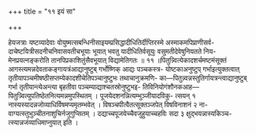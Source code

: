 +++
title = "११ इयं सा"

+++

हेयजत्राः यष्टव्यादेवाः वोयुष्मत्सबन्धिनीसाइयम्प्रसिद्धादीधितिर्दीप्तिरस्मे अस्माकमपिप्राणीसर्व- दाचेष्टयित्रीसदनीचनिवासवतीचभूयाः भूयात् भवतु यादीधितिर्वसूयुः वसुमतीदेवेषुनियतते निय- मेनप्रयत्नङ्करोति तानपिप्रकाशितुंसैवभूयात् विद्यामेतिगतः ॥ ११ ॥पितुन्न्वित्येकादशर्चमष्टमंसूक्तं आगस्त्यमन्नदेवताकङ्गायत्रंआद्यानुष्टुब् गर्भोष्णिक् आद्यः पञ्चकस्त्र- योष्टकाअनुष्टुप् गर्भाइत्युक्तत्वात् तृतीयापञ्चमीषष्ठीसप्तम्येकादशीचेतिपञ्चानुष्टुभः तथाचानुक्रमणि- का—पितुन्न्वन्नस्तुतिर्गायत्रन्त्वाद्यानुष्टुब् गर्भा तृतीयान्त्येअन्त्या बृहतीवा पञ्चम्याद्याश्चतस्रोनुष्टुभइ- तिविनियोगंशौनकआह—पितुन्न्वित्युपतिष्ठेतनित्यमन्नमुपस्थितम् । पूजयेदशनन्नित्यम्भुञ्जीयादविकु- त्सयन् १ नास्यस्यादन्नजोव्याधिर्विषमप्यमृतम्भवेत् । विषञ्चपीत्वैतत्सूक्तञ्जपेत् विषविनाशनं २ ना- वाग्यत्स्तुभुञ्चीतनाशुचिर्नजुगुप्सितम् । दद्याच्चपूजयेच्चैवजुहुयाच्चहविः सदा ३ क्षुद्भयन्नास्यकिञ्च- त्स्यान्नजंव्याधिमाप्नुयात् इति ।